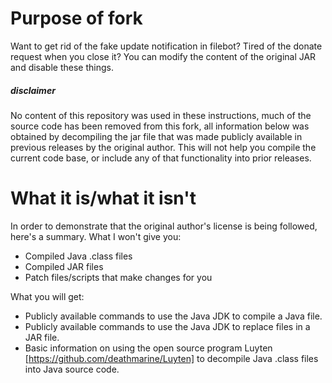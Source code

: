 # Purpose of fork
Want to get rid of the fake update notification in filebot?  Tired of the donate request when you close it?  You can modify the content of the original JAR and disable these things.  

##### disclaimer
No content of this repository was used in these instructions, much of the source code has been removed from this fork, all information below was obtained by decompiling the jar file that was made publicly available in previous releases by the original author.  This will not help you compile the current code base, or include any of that functionality into prior releases.


# What it is/what it isn't
In order to demonstrate that the original author's license is being followed, here's a summary.
What I won't give you:
 * Compiled Java .class files
 * Compiled JAR files
 * Patch files/scripts that make changes for you

What you will get:
 * Publicly available commands to use the Java JDK to compile a Java file.
 * Publicly available commands to use the Java JDK to replace files in a JAR file.
 * Basic information on using the open source program Luyten [https://github.com/deathmarine/Luyten] to decompile Java .class files into Java source code. 

